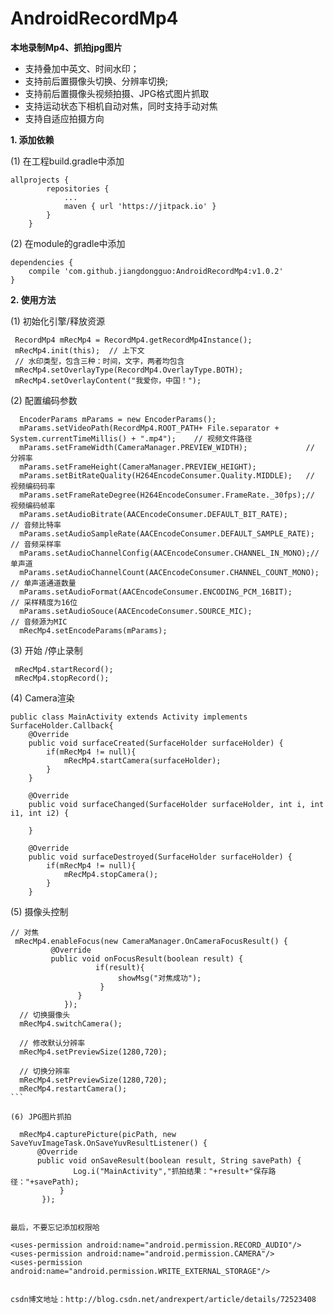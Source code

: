 # AndroidRecordMp4
**本地录制Mp4、抓拍jpg图片**
- 支持叠加中英文、时间水印；
- 支持前后置摄像头切换、分辨率切换;
- 支持前后置摄像头视频拍摄、JPG格式图片抓取
- 支持运动状态下相机自动对焦，同时支持手动对焦
- 支持自适应拍摄方向

**1. 添加依赖**   

(1) 在工程build.gradle中添加
```
allprojects {
		repositories {
			...
			maven { url 'https://jitpack.io' }
		}
	}
```
  
(2) 在module的gradle中添加
```
dependencies {
    compile 'com.github.jiangdongguo:AndroidRecordMp4:v1.0.2'
}
```

**2. 使用方法**  

(1) 初始化引擎/释放资源 
 
```
 RecordMp4 mRecMp4 = RecordMp4.getRecordMp4Instance();
 mRecMp4.init(this);  // 上下文
 // 水印类型，包含三种：时间，文字，两者均包含
 mRecMp4.setOverlayType(RecordMp4.OverlayType.BOTH);
 mRecMp4.setOverlayContent("我爱你，中国！");

```

(2) 配置编码参数

```  
  EncoderParams mParams = new EncoderParams();
  mParams.setVideoPath(RecordMp4.ROOT_PATH+ File.separator + System.currentTimeMillis() + ".mp4");    // 视频文件路径
  mParams.setFrameWidth(CameraManager.PREVIEW_WIDTH);             // 分辨率
  mParams.setFrameHeight(CameraManager.PREVIEW_HEIGHT);
  mParams.setBitRateQuality(H264EncodeConsumer.Quality.MIDDLE);   // 视频编码码率
  mParams.setFrameRateDegree(H264EncodeConsumer.FrameRate._30fps);// 视频编码帧率
  mParams.setAudioBitrate(AACEncodeConsumer.DEFAULT_BIT_RATE);        // 音频比特率
  mParams.setAudioSampleRate(AACEncodeConsumer.DEFAULT_SAMPLE_RATE);  // 音频采样率
  mParams.setAudioChannelConfig(AACEncodeConsumer.CHANNEL_IN_MONO);// 单声道
  mParams.setAudioChannelCount(AACEncodeConsumer.CHANNEL_COUNT_MONO);       // 单声道通道数量
  mParams.setAudioFormat(AACEncodeConsumer.ENCODING_PCM_16BIT);       // 采样精度为16位
  mParams.setAudioSouce(AACEncodeConsumer.SOURCE_MIC);                // 音频源为MIC
  mRecMp4.setEncodeParams(mParams);
```
(3) 开始 /停止录制
 
```
 mRecMp4.startRecord();
 mRecMp4.stopRecord();
```  

(4) Camera渲染  

```  
public class MainActivity extends Activity implements SurfaceHolder.Callback{
    @Override
    public void surfaceCreated(SurfaceHolder surfaceHolder) {
        if(mRecMp4 != null){
            mRecMp4.startCamera(surfaceHolder);
        }
    }

    @Override
    public void surfaceChanged(SurfaceHolder surfaceHolder, int i, int i1, int i2) {

    }

    @Override
    public void surfaceDestroyed(SurfaceHolder surfaceHolder) {
        if(mRecMp4 != null){
            mRecMp4.stopCamera();
        }
    }
```  

(5) 摄像头控制  

```  
// 对焦
 mRecMp4.enableFocus(new CameraManager.OnCameraFocusResult() {
         @Override
         public void onFocusResult(boolean result) {
                   if(result){
                        showMsg("对焦成功");
                    }
               }
            });
  // 切换摄像头
  mRecMp4.switchCamera();
  
  // 修改默认分辨率
  mRecMp4.setPreviewSize(1280,720); 
  
  // 切换分辨率
  mRecMp4.setPreviewSize(1280,720);
  mRecMp4.restartCamera();
```  

(6) JPG图片抓拍
```
      mRecMp4.capturePicture(picPath, new SaveYuvImageTask.OnSaveYuvResultListener() {
          @Override
          public void onSaveResult(boolean result, String savePath) {
                  Log.i("MainActivity","抓拍结果："+result+"保存路径："+savePath);
               }
           }); 
```  

最后，不要忘记添加权限哈
 
<uses-permission android:name="android.permission.RECORD_AUDIO"/>
<uses-permission android:name="android.permission.CAMERA"/>
<uses-permission android:name="android.permission.WRITE_EXTERNAL_STORAGE"/> 


csdn博文地址：http://blog.csdn.net/andrexpert/article/details/72523408

